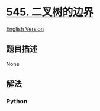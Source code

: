 # [545. 二叉树的边界](https://leetcode-cn.com/problems/boundary-of-binary-tree)

[English Version](/leetcode/0500-0599/0545.Boundary%20of%20Binary%20Tree/README_EN.md)

## 题目描述

<!-- 这里写题目描述 -->

None

## 解法

<!-- 这里可写通用的实现逻辑 -->

<!-- tabs:start -->

### **Python**

<!-- 这里可写当前语言的特殊实现逻辑 -->

```python

```

<!-- tabs:end -->
